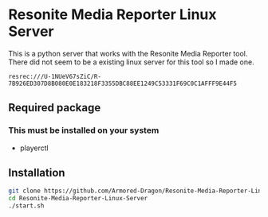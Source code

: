 # Resonite Media Reporter Linux Server
This is a python server that works with the Resonite Media Reporter tool.
There did not seem to be a existing linux server for this tool so I made one.

`resrec:///U-1NUeV67sZiC/R-7B926ED307D8B080E0E183218F3355DBC88EE1249C53331F69C0C1AFFF9E44F5`

## Required package
### This must be installed on your system
- playerctl

## Installation
```bash
git clone https://github.com/Armored-Dragon/Resonite-Media-Reporter-Linux-Server
cd Resonite-Media-Reporter-Linux-Server
./start.sh
```